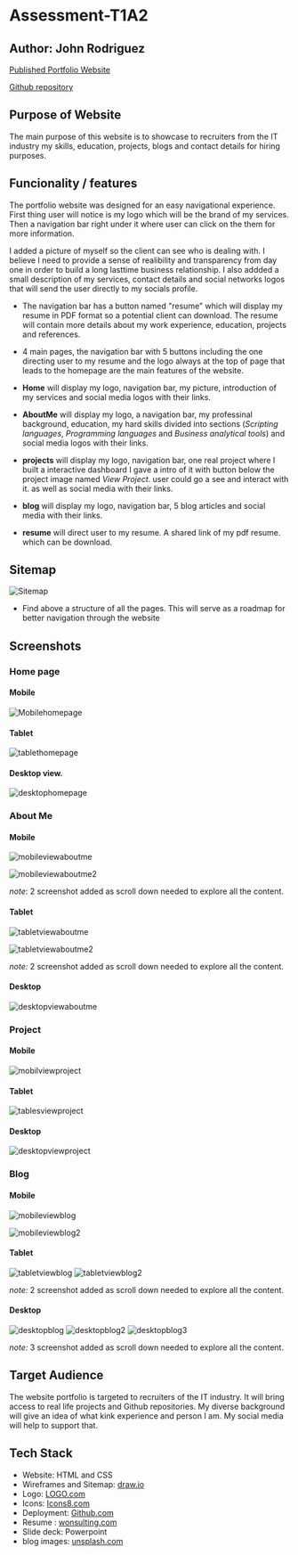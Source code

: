 # Assessment-T1A2

## Author: John Rodriguez

[Published Portfolio Website](https://johnfaber2801.github.io/Assessment-T1A2/index.html)

[Github repository](https://github.com/JohnFaber2801/Assessment-T1A2)

## Purpose of Website

The main purpose of this website is to showcase to  recruiters from the IT industry my skills, education, projects, blogs and contact details for hiring purposes.

## Funcionality / features

The portfolio website was designed for an easy navigational experience. First thing user will notice is my logo which will be the brand of my services. Then a navigation bar right under it where user can click on the them for more information.

I added a picture of myself so the client can see who is dealing with. I believe I need to provide a sense of realibility and transparency from day one in order to build a long lasttime business relationship.
I also addded a small description of my services, contact details and social networks logos that will send the user directly to my socials profile.

- The navigation bar has a button named "resume" which will display my resume in PDF format so a potential client can download. The resume will contain more details about my work experience, education, projects and references.

- 4 main pages, the navigation bar with 5 buttons including the one directing user to my resume and the logo always at the top of page that leads to the homepage are the main features of the website.

- **Home** will display my logo, navigation bar, my picture, introduction of my services and social media logos with their links.

- **AboutMe** will display my logo, a navigation bar, my professinal background, education, my hard skills divided into sections (*Scripting languages*, *Programming languages* and *Business analytical tools*) and social media logos with their links.

- **projects** will display my logo, navigation bar, one real project where I built a interactive dashboard I gave a intro of it with button below the project image named *View Project*. user could go a see and interact with it. as well as social media with their links.

- **blog** will display my logo, navigation bar, 5 blog articles and social media with their links.

- **resume** will direct user to my resume. A shared link of my pdf resume. which can be download.

## Sitemap

![Sitemap](/assets/Sitemap.png "Sitemap") 

- Find above a structure of all the pages. This will serve as a roadmap for better navigation through the website

## Screenshots

### Home page 

#### Mobile

![Mobilehomepage](/assets/Mobile%20view%20Home%20Page.png)

#### Tablet

![tablethomepage](/assets/Tablet%20view%20Home%20Page.png)

#### Desktop view.

![desktophomepage](/assets/Desktop%20view%20Home%20Page.png)

### About Me

#### Mobile

![mobileviewaboutme](/assets/Mobile%20view%20about%20me.png)

![mobileviewaboutme2](/assets/Mobile%20view%20about%20me2.png)

*note*: 2 screenshot added as scroll down needed to explore all the content.


#### Tablet

![tabletviewaboutme](/assets/tablet%20view%20about%20me.png)

![tabletviewaboutme2](/assets/tablet%20view%20about%20me2.png)

*note:* 2 screenshot added as scroll down needed to explore all the content.

#### Desktop

![desktopviewaboutme](/assets/desktop%20view%20about%20me.png)

### Project

#### Mobile

![mobilviewproject](/assets/Mobile%20view%20project.png)

#### Tablet

![tablesviewproject](/assets/tablet%20view%20project.png)

#### Desktop

![desktopviewproject](/assets/desktop%20view%20project.png)

### Blog

#### Mobile

![mobileviewblog](/assets/Mobile%20view%20blog.png)

![mobileviewblog2](/assets/Mobile%20view%20blog2.png)

#### Tablet

![tabletviewblog](/assets/tablet%20view%20blog.png)
![tabletviewblog2](/assets/tablet%20view%20blog2.png)

*note:* 2 screenshot added as scroll down needed to explore all the content.

#### Desktop

![desktopblog](/assets/desktop%20view%20blog.png)
![desktopblog2](/assets/desktop%20view%20blog2.png)
![desktopblog3](/assets/desktop%20view%20blog3.png)

*note:* 3 screenshot added as scroll down needed to explore all the content.

## Target Audience

The website portfolio is targeted to recruiters of the IT industry. It will bring access to real life projects and Github repositories. My diverse background will give an idea of what kink experience and person I am. My social media will help to support that.


## Tech Stack

* Website: HTML and CSS
* Wireframes and Sitemap: [draw.io](https://app.diagrams.net/)
* Logo: [LOGO.com](https://app.logo.com/)
* Icons: [Icons8.com](https://icons8.com)
* Deployment: [Github.com](https://github.com/)
* Resume : [wonsulting.com](https://www.wonsulting.com/)
* Slide deck: Powerpoint
* blog images: [unsplash.com](https://unsplash.com/)